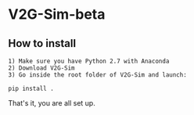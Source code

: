 # V2G-Sim-beta

## How to install
    1) Make sure you have Python 2.7 with Anaconda
    2) Download V2G-Sim
    3) Go inside the root folder of V2G-Sim and launch:

```shell
pip install .
```

That's it, you are all set up.